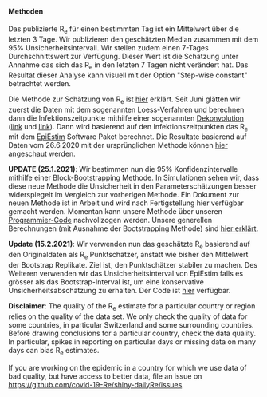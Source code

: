 <!-- LTeX: language=de-CH -->
<h4>Methoden</h4>

Das publizierte R<sub>e</sub> für einen bestimmten Tag ist ein Mittelwert über die letzten 3 Tage. Wir publizieren den geschätzten Median zusammen mit dem 95% Unsicherheitsintervall. Wir stellen zudem einen 7-Tages Durchschnittswert zur Verfügung. Dieser Wert ist die Schätzung unter Annahme das sich das R<sub>e</sub> in den letzten 7 Tagen nicht verändert hat. Das Resultat dieser Analyse kann visuell mit der Option "Step-wise constant" betrachtet werden.

Die Methode zur Schätzung von R<sub>e</sub> ist [hier](https://www.medrxiv.org/content/10.1101/2020.11.26.20239368v3) erklärt. Seit Juni glätten wir zuerst die Daten mit dem sogenannten Loess-Verfahren und berechnen dann die Infektionszeitpunkte mithilfe einer sogenannten [Dekonvolution](https://www.pnas.org/content/106/51/21825) ([link](https://smw.ch/article/doi/smw.2020.20307) und [link](https://journals.plos.org/ploscompbiol/article/comments?id=10.1371/journal.pcbi.1008409)). Dann wird basierend auf den Infektionszeitpunkten das R<sub>e</sub> mit dem [EpiEstim](https://cran.r-project.org/web/packages/EpiEstim/index.html) Software Paket berechnet. Die Resultate basierend auf Daten vom 26.6.2020 mit der ursprünglichen Methode können [hier](https://smw.ch/article/doi/smw.2020.20271) angeschaut werden.

**UPDATE (25.1.2021)**: Wir bestimmen nun die 95% Konfidenzintervalle mithilfe einer Block-Bootstrapping Methode. In Simulationen sehen wir, dass diese neue Methode die Unsicherheit in den Parameterschätzungen besser widerspiegelt im Vergleich zur vorherigen Methode. Ein Dokument zur neuen Methode ist in Arbeit und wird nach Fertigstellung hier verfügbar gemacht werden. Momentan kann unsere Methode über unseren [Programmier-Code](https://github.com/covid-19-Re/shiny-dailyRe) nachvollzogen werden. Unsere generellen Berechnungen (mit Ausnahme der Bootstrapping Methode) sind [hier erklärt](https://www.medrxiv.org/content/10.1101/2020.11.26.20239368v3).

**Update (15.2.2021)**: Wir verwenden nun das geschätzte R<sub>e</sub> basierend auf den Originaldaten als R<sub>e</sub> Punktschätzer, anstatt wie bisher den Mittelwert der Bootstrap Replikate. Ziel ist, den Punktschätzer stabiler zu machen.
Des Weiteren verwenden wir das Unsicherheitsinterval von EpiEstim falls es grösser als das Bootstrap-Interval ist, um eine konservative Unsicherheitsabschätzung zu erhalten.
Der Code ist [hier](https://github.com/covid-19-Re/shiny-dailyRe) verfügbar.

**Disclaimer**: The quality of the R<sub>e</sub> estimate for a particular country or region relies on the quality of the data set. We only check the quality of data for some countries, in particular Switzerland and some surrounding countries.  Before drawing conclusions for a particular country, check the data quality. In particular, spikes in reporting on particular days or missing data on many days can bias R<sub>e</sub> estimates.

If you are working on the epidemic in a country for which we use data of bad quality, but have access to better data, file an issue on https://github.com/covid-19-Re/shiny-dailyRe/issues.
